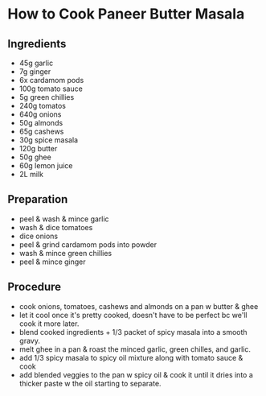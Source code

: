 # How to Cook Paneer Butter Masala

## Ingredients

- 45g garlic
- 7g ginger
- 6x cardamom pods
- 100g tomato sauce
- 5g green chillies
- 240g tomatos
- 640g onions
- 50g almonds
- 65g cashews
- 30g spice masala
- 120g butter
- 50g ghee
- 60g lemon juice
- 2L milk

## Preparation

- peel & wash & mince garlic
- wash & dice tomatoes
- dice onions
- peel & grind cardamom pods into powder
- wash & mince green chillies
- peel & mince ginger

## Procedure

- cook onions, tomatoes, cashews and almonds on a pan w butter & ghee
- let it cool once it's pretty cooked, doesn't have to be perfect bc we'll cook it more later.
- blend cooked ingredients + 1/3 packet of spicy masala into a smooth gravy.
- melt ghee in a pan & roast the minced garlic, green chilles, and garlic.
- add 1/3 spicy masala to spicy oil mixture along with tomato sauce & cook
- add blended veggies to the pan w spicy oil & cook it until it dries into a thicker paste w the oil starting to separate.
